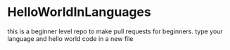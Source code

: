 # HelloWorldInLanguages
this is a beginner level repo to make pull requests for beginners.
type your language and hello world code in a new file
